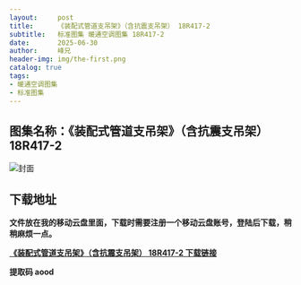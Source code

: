 ```yaml
---
layout:     post
title:      《装配式管道支吊架》（含抗震支吊架） 18R417-2
subtitle:   标准图集 暖通空调图集 18R417-2	
date:       2025-06-30
author:     峰兄
header-img: img/the-first.png
catalog: true
tags:
- 暖通空调图集
- 标准图集
---
```

## 图集名称：《装配式管道支吊架》（含抗震支吊架） 18R417-2
![封面](https://pic1.imgdb.cn/item/6864e7d458cb8da5c8880899.jpg)


## 下载地址 ##
**文件放在我的移动云盘里面，下载时需要注册一个移动云盘账号，登陆后下载，稍稍麻烦一点。**  
  
[**《装配式管道支吊架》（含抗震支吊架） 18R417-2 下载链接**](https://caiyun.139.com/w/i/2nQR7rMZda0mv)


**提取码 aood**

